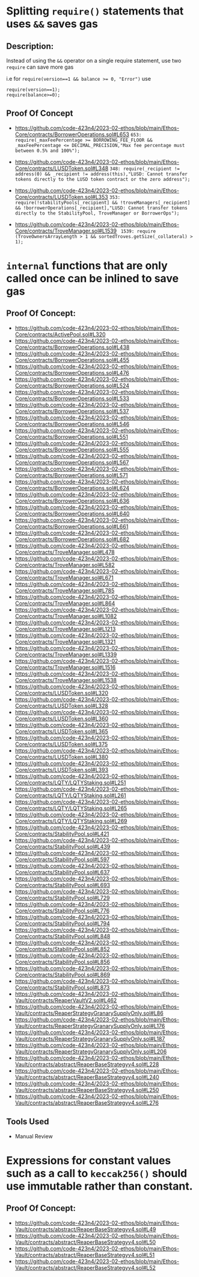 Splitting `require()` statements that uses `&&` saves gas
====================================
Description:
-------------
Instead of using the `&&` operator on a single require statement, use two `require` can save more gas

i.e for `require(version==1 && balance >= 0, "Error")` use
```
require(version==1);
require(balance>=0);
```

Proof Of Concept
-------------------
* https://github.com/code-423n4/2023-02-ethos/blob/main/Ethos-Core/contracts/BorrowerOperations.sol#L653
```653:  require(_maxFeePercentage >= BORROWING_FEE_FLOOR && _maxFeePercentage <= DECIMAL_PRECISION,"Max fee percentage must between 0.5% and 100%");```

* https://github.com/code-423n4/2023-02-ethos/blob/main/Ethos-Core/contracts/LUSDToken.sol#L348
```348: require(_recipient != address(0) && _recipient != address(this),"LUSD: Cannot transfer tokens directly to the LUSD token contract or the zero address");```

* https://github.com/code-423n4/2023-02-ethos/blob/main/Ethos-Core/contracts/LUSDToken.sol#L353
```353: require(!stabilityPools[_recipient] && !troveManagers[_recipient] && !borrowerOperations[_recipient],"LUSD: Cannot transfer tokens directly to the StabilityPool, TroveManager or BorrowerOps");```

* https://github.com/code-423n4/2023-02-ethos/blob/main/Ethos-Core/contracts/TroveManager.sol#L1539
``` 1539: require (TroveOwnersArrayLength > 1 && sortedTroves.getSize(_collateral) > 1);```



`internal` functions that are only called once can be inlined to save gas
==============================================
Proof Of Concept:
--------------------
* https://github.com/code-423n4/2023-02-ethos/blob/main/Ethos-Core/contracts/ActivePool.sol#L320
* https://github.com/code-423n4/2023-02-ethos/blob/main/Ethos-Core/contracts/BorrowerOperations.sol#L438
* https://github.com/code-423n4/2023-02-ethos/blob/main/Ethos-Core/contracts/BorrowerOperations.sol#L455
* https://github.com/code-423n4/2023-02-ethos/blob/main/Ethos-Core/contracts/BorrowerOperations.sol#L476
* https://github.com/code-423n4/2023-02-ethos/blob/main/Ethos-Core/contracts/BorrowerOperations.sol#L524
* https://github.com/code-423n4/2023-02-ethos/blob/main/Ethos-Core/contracts/BorrowerOperations.sol#L533
* https://github.com/code-423n4/2023-02-ethos/blob/main/Ethos-Core/contracts/BorrowerOperations.sol#L537
* https://github.com/code-423n4/2023-02-ethos/blob/main/Ethos-Core/contracts/BorrowerOperations.sol#L546
* https://github.com/code-423n4/2023-02-ethos/blob/main/Ethos-Core/contracts/BorrowerOperations.sol#L551
* https://github.com/code-423n4/2023-02-ethos/blob/main/Ethos-Core/contracts/BorrowerOperations.sol#L555
* https://github.com/code-423n4/2023-02-ethos/blob/main/Ethos-Core/contracts/BorrowerOperations.sol#L567
* https://github.com/code-423n4/2023-02-ethos/blob/main/Ethos-Core/contracts/BorrowerOperations.sol#L571
* https://github.com/code-423n4/2023-02-ethos/blob/main/Ethos-Core/contracts/BorrowerOperations.sol#L624
* https://github.com/code-423n4/2023-02-ethos/blob/main/Ethos-Core/contracts/BorrowerOperations.sol#L636
* https://github.com/code-423n4/2023-02-ethos/blob/main/Ethos-Core/contracts/BorrowerOperations.sol#L640
* https://github.com/code-423n4/2023-02-ethos/blob/main/Ethos-Core/contracts/BorrowerOperations.sol#L661
* https://github.com/code-423n4/2023-02-ethos/blob/main/Ethos-Core/contracts/BorrowerOperations.sol#L682
* https://github.com/code-423n4/2023-02-ethos/blob/main/Ethos-Core/contracts/TroveManager.sol#L478
* https://github.com/code-423n4/2023-02-ethos/blob/main/Ethos-Core/contracts/TroveManager.sol#L582
* https://github.com/code-423n4/2023-02-ethos/blob/main/Ethos-Core/contracts/TroveManager.sol#L671
* https://github.com/code-423n4/2023-02-ethos/blob/main/Ethos-Core/contracts/TroveManager.sol#L785
* https://github.com/code-423n4/2023-02-ethos/blob/main/Ethos-Core/contracts/TroveManager.sol#L864
* https://github.com/code-423n4/2023-02-ethos/blob/main/Ethos-Core/contracts/TroveManager.sol#L1082
* https://github.com/code-423n4/2023-02-ethos/blob/main/Ethos-Core/contracts/TroveManager.sol#L1213
* https://github.com/code-423n4/2023-02-ethos/blob/main/Ethos-Core/contracts/TroveManager.sol#L1321
* https://github.com/code-423n4/2023-02-ethos/blob/main/Ethos-Core/contracts/TroveManager.sol#L1339
* https://github.com/code-423n4/2023-02-ethos/blob/main/Ethos-Core/contracts/TroveManager.sol#L1516
* https://github.com/code-423n4/2023-02-ethos/blob/main/Ethos-Core/contracts/TroveManager.sol#L1538
* https://github.com/code-423n4/2023-02-ethos/blob/main/Ethos-Core/contracts/LUSDToken.sol#L320
* https://github.com/code-423n4/2023-02-ethos/blob/main/Ethos-Core/contracts/LUSDToken.sol#L328
* https://github.com/code-423n4/2023-02-ethos/blob/main/Ethos-Core/contracts/LUSDToken.sol#L360
* https://github.com/code-423n4/2023-02-ethos/blob/main/Ethos-Core/contracts/LUSDToken.sol#L365
* https://github.com/code-423n4/2023-02-ethos/blob/main/Ethos-Core/contracts/LUSDToken.sol#L375
* https://github.com/code-423n4/2023-02-ethos/blob/main/Ethos-Core/contracts/LUSDToken.sol#L380
* https://github.com/code-423n4/2023-02-ethos/blob/main/Ethos-Core/contracts/LUSDToken.sol#L393
* https://github.com/code-423n4/2023-02-ethos/blob/main/Ethos-Core/contracts/LQTY/LQTYStaking.sol#L251
* https://github.com/code-423n4/2023-02-ethos/blob/main/Ethos-Core/contracts/LQTY/LQTYStaking.sol#L261
* https://github.com/code-423n4/2023-02-ethos/blob/main/Ethos-Core/contracts/LQTY/LQTYStaking.sol#L265
* https://github.com/code-423n4/2023-02-ethos/blob/main/Ethos-Core/contracts/LQTY/LQTYStaking.sol#L269
* https://github.com/code-423n4/2023-02-ethos/blob/main/Ethos-Core/contracts/StabilityPool.sol#L421
* https://github.com/code-423n4/2023-02-ethos/blob/main/Ethos-Core/contracts/StabilityPool.sol#L439
* https://github.com/code-423n4/2023-02-ethos/blob/main/Ethos-Core/contracts/StabilityPool.sol#L597
* https://github.com/code-423n4/2023-02-ethos/blob/main/Ethos-Core/contracts/StabilityPool.sol#L637
* https://github.com/code-423n4/2023-02-ethos/blob/main/Ethos-Core/contracts/StabilityPool.sol#L693
* https://github.com/code-423n4/2023-02-ethos/blob/main/Ethos-Core/contracts/StabilityPool.sol#L729
* https://github.com/code-423n4/2023-02-ethos/blob/main/Ethos-Core/contracts/StabilityPool.sol#L776
* https://github.com/code-423n4/2023-02-ethos/blob/main/Ethos-Core/contracts/StabilityPool.sol#L794
* https://github.com/code-423n4/2023-02-ethos/blob/main/Ethos-Core/contracts/StabilityPool.sol#L848
* https://github.com/code-423n4/2023-02-ethos/blob/main/Ethos-Core/contracts/StabilityPool.sol#L852
* https://github.com/code-423n4/2023-02-ethos/blob/main/Ethos-Core/contracts/StabilityPool.sol#L856
* https://github.com/code-423n4/2023-02-ethos/blob/main/Ethos-Core/contracts/StabilityPool.sol#L869
* https://github.com/code-423n4/2023-02-ethos/blob/main/Ethos-Core/contracts/StabilityPool.sol#L873
* https://github.com/code-423n4/2023-02-ethos/blob/main/Ethos-Vault/contracts/ReaperVaultV2.sol#L462
* https://github.com/code-423n4/2023-02-ethos/blob/main/Ethos-Vault/contracts/ReaperStrategyGranarySupplyOnly.sol#L86
* https://github.com/code-423n4/2023-02-ethos/blob/main/Ethos-Vault/contracts/ReaperStrategyGranarySupplyOnly.sol#L176
* https://github.com/code-423n4/2023-02-ethos/blob/main/Ethos-Vault/contracts/ReaperStrategyGranarySupplyOnly.sol#L187
* https://github.com/code-423n4/2023-02-ethos/blob/main/Ethos-Vault/contracts/ReaperStrategyGranarySupplyOnly.sol#L206
* https://github.com/code-423n4/2023-02-ethos/blob/main/Ethos-Vault/contracts/abstract/ReaperBaseStrategyv4.sol#L228
* https://github.com/code-423n4/2023-02-ethos/blob/main/Ethos-Vault/contracts/abstract/ReaperBaseStrategyv4.sol#L240
* https://github.com/code-423n4/2023-02-ethos/blob/main/Ethos-Vault/contracts/abstract/ReaperBaseStrategyv4.sol#L250
* https://github.com/code-423n4/2023-02-ethos/blob/main/Ethos-Vault/contracts/abstract/ReaperBaseStrategyv4.sol#L276

Tools Used
------------
* Manual Review


Expressions for constant values such as a call to `keccak256()` should use immutable rather than constant.
=====================================================================
Proof Of Concept:
--------------------
* https://github.com/code-423n4/2023-02-ethos/blob/main/Ethos-Vault/contracts/abstract/ReaperBaseStrategyv4.sol#L49
* https://github.com/code-423n4/2023-02-ethos/blob/main/Ethos-Vault/contracts/abstract/ReaperBaseStrategyv4.sol#L50
* https://github.com/code-423n4/2023-02-ethos/blob/main/Ethos-Vault/contracts/abstract/ReaperBaseStrategyv4.sol#L51
* https://github.com/code-423n4/2023-02-ethos/blob/main/Ethos-Vault/contracts/abstract/ReaperBaseStrategyv4.sol#L52